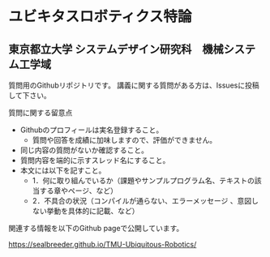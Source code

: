 # ユビキタスロボティクス特論
## 東京都立大学 システムデザイン研究科　機械システム工学域

質問用のGithubリポジトリです。
講義に関する質問がある方は、Issuesに投稿して下さい。


質問に関する留意点
- Githubのプロフィールは実名登録すること。
  - 質問や回答を成績に加味しますので、評価ができません。
- 同じ内容の質問がないか確認すること。
- 質問内容を端的に示すスレッド名にすること。
- 本文には以下を記すこと。
  - 1．何に取り組んでいるか（課題やサンプルプログラム名、テキストの該当する章やページ、など） 
  - 2．不具合の状況（コンパイルが通らない、エラーメッセージ 、意図しない挙動を具体的に記載、など）

関連する情報を以下のGithub pageで公開しています。

https://sealbreeder.github.io/TMU-Ubiquitous-Robotics/
